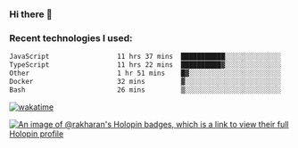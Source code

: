 ### Hi there 👋

### Recent technologies I used:
<!--START_SECTION:waka-->

```txt
JavaScript                 11 hrs 37 mins  ███████████░░░░░░░░░░░░░░   44.15 %
TypeScript                 11 hrs 22 mins  ██████████▓░░░░░░░░░░░░░░   43.20 %
Other                      1 hr 51 mins    █▓░░░░░░░░░░░░░░░░░░░░░░░   07.09 %
Docker                     32 mins         ▓░░░░░░░░░░░░░░░░░░░░░░░░   02.07 %
Bash                       26 mins         ▒░░░░░░░░░░░░░░░░░░░░░░░░   01.67 %
```

<!--END_SECTION:waka-->
[![wakatime](https://wakatime.com/badge/user/fe50d444-0cee-4d14-a0b3-b9e8509eb4d0.svg)](https://wakatime.com/@fe50d444-0cee-4d14-a0b3-b9e8509eb4d0)

[![An image of @rakharan's Holopin badges, which is a link to view their full Holopin profile](https://holopin.me/rakharan)](https://holopin.io/@rakharan)
